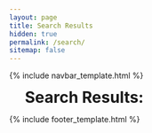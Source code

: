 ```yaml
---
layout: page
title: Search Results
hidden: true
permalink: /search/
sitemap: false
---
```


{% include navbar_template.html %}

<div class="top-spacer top-spacer__expand"></div>
<div class="container coming-soon-container" role="main">
<script>
(function() {
    var cx = '018126283106943913233:ae54tjhcfe8';
    var gcse = document.createElement('script');
    gcse.type = 'text/javascript';
    gcse.async = true;
    gcse.src = 'https://cse.google.com/cse.js?cx=' + cx;
    var s = document.getElementsByTagName('script')[0];
    s.parentNode.insertBefore(gcse, s);
})();
</script>
<h1 class="page__title" style="padding: 0 1em; margin: 0;">Search Results:</h1>
<gcse:searchresults-only></gcse:searchresults-only>
</div>

{% include footer_template.html %}
